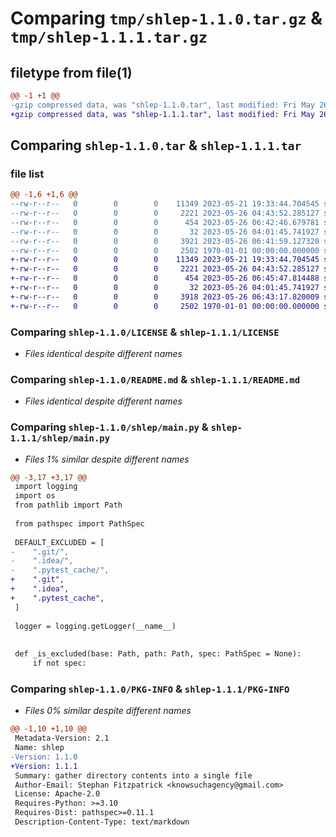 # Comparing `tmp/shlep-1.1.0.tar.gz` & `tmp/shlep-1.1.1.tar.gz`

## filetype from file(1)

```diff
@@ -1 +1 @@
-gzip compressed data, was "shlep-1.1.0.tar", last modified: Fri May 26 06:42:46 2023, max compression
+gzip compressed data, was "shlep-1.1.1.tar", last modified: Fri May 26 06:45:47 2023, max compression
```

## Comparing `shlep-1.1.0.tar` & `shlep-1.1.1.tar`

### file list

```diff
@@ -1,6 +1,6 @@
--rw-r--r--   0        0        0    11349 2023-05-21 19:33:44.704545 shlep-1.1.0/LICENSE
--rw-r--r--   0        0        0     2221 2023-05-26 04:43:52.285127 shlep-1.1.0/README.md
--rw-r--r--   0        0        0      454 2023-05-26 06:42:46.679781 shlep-1.1.0/pyproject.toml
--rw-r--r--   0        0        0       32 2023-05-26 04:01:45.741927 shlep-1.1.0/shlep/__init__.py
--rw-r--r--   0        0        0     3921 2023-05-26 06:41:59.127320 shlep-1.1.0/shlep/main.py
--rw-r--r--   0        0        0     2502 1970-01-01 00:00:00.000000 shlep-1.1.0/PKG-INFO
+-rw-r--r--   0        0        0    11349 2023-05-21 19:33:44.704545 shlep-1.1.1/LICENSE
+-rw-r--r--   0        0        0     2221 2023-05-26 04:43:52.285127 shlep-1.1.1/README.md
+-rw-r--r--   0        0        0      454 2023-05-26 06:45:47.814488 shlep-1.1.1/pyproject.toml
+-rw-r--r--   0        0        0       32 2023-05-26 04:01:45.741927 shlep-1.1.1/shlep/__init__.py
+-rw-r--r--   0        0        0     3918 2023-05-26 06:43:17.820009 shlep-1.1.1/shlep/main.py
+-rw-r--r--   0        0        0     2502 1970-01-01 00:00:00.000000 shlep-1.1.1/PKG-INFO
```

### Comparing `shlep-1.1.0/LICENSE` & `shlep-1.1.1/LICENSE`

 * *Files identical despite different names*

### Comparing `shlep-1.1.0/README.md` & `shlep-1.1.1/README.md`

 * *Files identical despite different names*

### Comparing `shlep-1.1.0/shlep/main.py` & `shlep-1.1.1/shlep/main.py`

 * *Files 1% similar despite different names*

```diff
@@ -3,17 +3,17 @@
 import logging
 import os
 from pathlib import Path
 
 from pathspec import PathSpec
 
 DEFAULT_EXCLUDED = [
-    ".git/",
-    ".idea/",
-    ".pytest_cache/",
+    ".git",
+    ".idea",
+    ".pytest_cache",
 ]
 
 logger = logging.getLogger(__name__)
 
 
 def _is_excluded(base: Path, path: Path, spec: PathSpec = None):
     if not spec:
```

### Comparing `shlep-1.1.0/PKG-INFO` & `shlep-1.1.1/PKG-INFO`

 * *Files 0% similar despite different names*

```diff
@@ -1,10 +1,10 @@
 Metadata-Version: 2.1
 Name: shlep
-Version: 1.1.0
+Version: 1.1.1
 Summary: gather directory contents into a single file
 Author-Email: Stephan Fitzpatrick <knowsuchagency@gmail.com>
 License: Apache-2.0
 Requires-Python: >=3.10
 Requires-Dist: pathspec>=0.11.1
 Description-Content-Type: text/markdown
```

